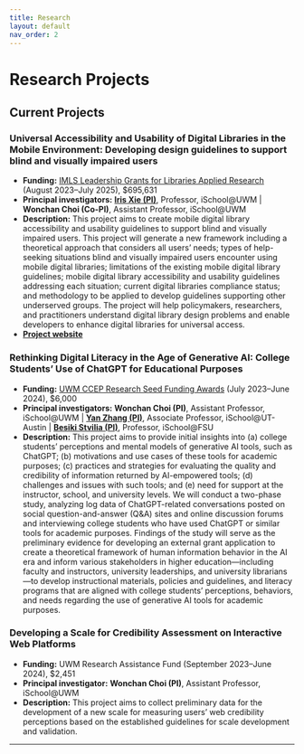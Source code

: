 ```yaml
---
title: Research
layout: default
nav_order: 2
---
```

# Research Projects
## Current Projects
### Universal Accessibility and Usability of Digital Libraries in the Mobile Environment: Developing design guidelines to support blind and visually impaired users
- **Funding:** [IMLS Leadership Grants for Libraries Applied Research](https://www.imls.gov/grants/awarded/lg-252289-ols-22) (August 2023–July 2025), $695,631 
- **Principal investigators:** [**Iris Xie (PI)**](https://uwm.edu/informationstudies/directory/xie-iris/), Professor, iSchool@UWM &#124; **Wonchan Choi (Co-PI)**, Assistant Professor, iSchool@UWM
- **Description:** This project aims to create mobile digital library accessibility and usability guidelines to support blind and visually impaired users. This project will generate a new framework including a theoretical approach that considers all users’ needs; types of help-seeking situations blind and visually impaired users encounter using mobile digital libraries; limitations of the existing mobile digital library guidelines; mobile digital library accessibility and usability guidelines addressing each situation; current digital libraries compliance status; and methodology to be applied to develop guidelines supporting other underserved groups. The project will help policymakers, researchers, and practitioners understand digital library design problems and enable developers to enhance digital libraries for universal access.
- [**Project website**](https://sites.uwm.edu/bvi/imls-mobile/)

### Rethinking Digital Literacy in the Age of Generative AI: College Students’ Use of ChatGPT for Educational Purposes
- **Funding:** [UWM CCEP Research Seed Funding Awards](https://uwm.edu/community-engagement-professions/ccep-announces-research-seed-funding-awards/) (July 2023–June 2024), $6,000
- **Principal investigators:** **Wonchan Choi (PI)**, Assistant Professor, iSchool@UWM &#124; [**Yan Zhang (PI)**](https://www.ischool.utexas.edu/people/people-details?PersonID=150), Associate Professor, iSchool@UT-Austin &#124; [**Besiki Stvilia (PI)**](https://directory.cci.fsu.edu/besiki-stvilia/), Professor, iSchool@FSU
- **Description:** This project aims to provide initial insights into (a) college students’ perceptions and mental models of generative AI tools, such as ChatGPT; (b) motivations and use cases of these tools for academic purposes; (c) practices and strategies for evaluating the quality and credibility of information returned by AI-empowered tools; (d) challenges and issues with such tools; and (e) need for support at the instructor, school, and university levels. We will conduct a two-phase study, analyzing log data of ChatGPT-related conversations posted on social question-and-answer (Q&A) sites and online discussion forums and interviewing college students who have used ChatGPT or similar tools for academic purposes. Findings of the study will serve as the preliminary evidence for developing an external grant application to create a theoretical framework of human information behavior in the AI era and inform various stakeholders in higher education—including faculty and instructors, university leaderships, and university librarians—to develop instructional materials, policies and guidelines, and literacy programs that are aligned with college students’ perceptions, behaviors, and needs regarding the use of generative AI tools for academic purposes.


### Developing a Scale for Credibility Assessment on Interactive Web Platforms
- **Funding:** UWM Research Assistance Fund (September 2023–June 2024), $2,451
- **Principal investigator:** **Wonchan Choi (PI)**, Assistant Professor, iSchool@UWM
- **Description:** This project aims to collect preliminary data for the development of a new scale for measuring users’ web credibility perceptions based on the established guidelines for scale development and validation.

<hr/>


